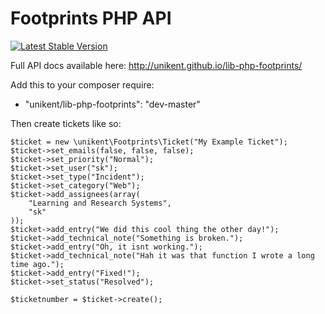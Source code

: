 Footprints PHP API
==============

[![Latest Stable Version](https://poser.pugx.org/unikent/lib-php-footprints/v/stable.png)](https://packagist.org/packages/unikent/lib-php-footprints)

Full API docs available here: http://unikent.github.io/lib-php-footprints/

Add this to your composer require:
 * "unikent/lib-php-footprints": "dev-master"

Then create tickets like so:
```
$ticket = new \unikent\Footprints\Ticket("My Example Ticket");
$ticket->set_emails(false, false, false);
$ticket->set_priority("Normal");
$ticket->set_user("sk");
$ticket->set_type("Incident");
$ticket->set_category("Web");
$ticket->add_assignees(array(
    "Learning and Research Systems",
    "sk"
));
$ticket->add_entry("We did this cool thing the other day!");
$ticket->add_technical_note("Something is broken.");
$ticket->add_entry("Oh, it isnt working.");
$ticket->add_technical_note("Hah it was that function I wrote a long time ago.");
$ticket->add_entry("Fixed!");
$ticket->set_status("Resolved");

$ticketnumber = $ticket->create();
```
